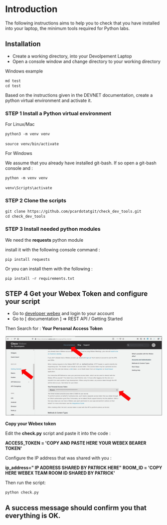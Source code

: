 # Introduction

The following instructions aims to help you to check that you have installed into your laptop, the minimum tools required for Python labs.

## Installation

- Create a working directory, into your Devolpement Laptop
- Open a console window and change directory to your working directory

Windows example 

	md test
	cd test

Based on the instructions given in the DEVNET documentation, create a python virtual environment and activate it.


### STEP 1 Install a Python virtual environment

For Linux/Mac 

	python3 -m venv venv
	
	source venv/bin/activate

For Windows 
	
We assume that you already have installed git-bash.  If so open a git-bash console and :

	python -m venv venv 
	
	venv\Scripts\activate

### STEP 2 Clone the scripts

	git clone https://github.com/pcardotatgit/check_dev_tools.git
	cd check_dev_tools
	
### STEP 3 Install needed python modules

We need the **requests** python module

install it with the following console command :

	pip install requests
	
Or you can install them with the following  :
	
	pip install -r requirements.txt

## STEP 4 Get your Webex Token and configure your script

- Go to [developer webex](https://developer.webex.com) and login to your account
- Go to [ documentation ] => REST API / Getting Started

Then Search for : **Your Personal Access Token**

![](./img/get_webex_token.gif)

**Copy your Webex token**

Edit the **check.py** script and paste it into the code :

**ACCESS_TOKEN = 'COPY AND PASTE HERE YOUR WEBEX BEARER TOKEN'**

Configure the IP address that was shared with you :

**ip_address=" IP ADDRESS SHARED BY PATRICK HERE"**
**ROOM_ID = 'COPY HERE WEBEX TEAM ROOM ID SHARED BY PATRICK'**

Then run the script: 

	python check.py

## A success message should confirm you that everything is OK.


